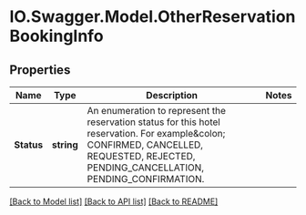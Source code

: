 # IO.Swagger.Model.OtherReservationBookingInfo
## Properties

Name | Type | Description | Notes
------------ | ------------- | ------------- | -------------
**Status** | **string** | An enumeration to represent the reservation status for this hotel reservation. For example&amp;colon; CONFIRMED, CANCELLED, REQUESTED, REJECTED, PENDING_CANCELLATION, PENDING_CONFIRMATION. | 

[[Back to Model list]](../README.md#documentation-for-models) [[Back to API list]](../README.md#documentation-for-api-endpoints) [[Back to README]](../README.md)

